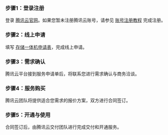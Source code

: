 ### 步骤1：登录注册
登录 [腾讯云官网](https://cloud.tencent.com/)。如果您暂未注册腾讯云账号，请参见 [账号注册教程](https://cloud.tencent.com/document/product/378/17985) 完成注册。
### 步骤2：线上申请
填写 [存储一体机申请表](https://cloud.tencent.com/apply/p/79yvvvxibb)，完成线上申请。
### 步骤3：需求确认
腾讯云平台接到服务申请单后，将联系您进行需求确认与商务洽谈。
### 步骤4：服务购买
腾讯云团队将提供适合您需求的报价方案，双方进行合同签订。
### 步骤5：开通与使用
合同签订后，由腾讯云交付团队进行完成交付和开通服务。
